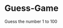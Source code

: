 # Guess-Game
Guess the number 1 to 100

<img scr="https://github.com/Imkevin7/Guess-Game/blob/master/game.png"/>
